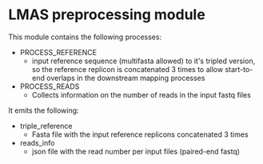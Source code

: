 # LMAS preprocessing module

This module contains the following processes:

- PROCESS_REFERENCE 
  -  input reference sequence (multifasta allowed) to it's tripled version, so the reference replicon is concatenated 3 times to allow start-to-end overlaps in the downstream mapping processes
- PROCESS_READS
  - Collects information on the number of reads in the input fastq files

It emits the following:

- triple_reference
  - Fasta file with the input reference replicons concatenated 3 times
- reads_info
  - json file with the read number per input files (paired-end fastq)
